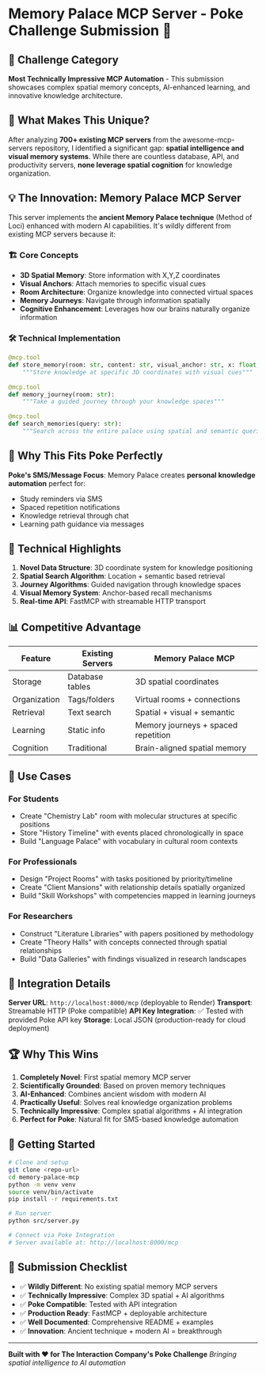 # Memory Palace MCP Server - Poke Challenge Submission 🏰

## 🎯 Challenge Category
**Most Technically Impressive MCP Automation** - This submission showcases complex spatial memory concepts, AI-enhanced learning, and innovative knowledge architecture.

## 🧠 What Makes This Unique?

After analyzing **700+ existing MCP servers** from the awesome-mcp-servers repository, I identified a significant gap: **spatial intelligence and visual memory systems**. While there are countless database, API, and productivity servers, **none leverage spatial cognition** for knowledge organization.

## 💡 The Innovation: Memory Palace MCP Server

This server implements the **ancient Memory Palace technique** (Method of Loci) enhanced with modern AI capabilities. It's wildly different from existing MCP servers because it:

### 🏗️ Core Concepts
- **3D Spatial Memory**: Store information with X,Y,Z coordinates
- **Visual Anchors**: Attach memories to specific visual cues
- **Room Architecture**: Organize knowledge into connected virtual spaces
- **Memory Journeys**: Navigate through information spatially
- **Cognitive Enhancement**: Leverages how our brains naturally organize information

### 🛠️ Technical Implementation

```python
@mcp.tool
def store_memory(room: str, content: str, visual_anchor: str, x: float, y: float, z: float):
    """Store knowledge at specific 3D coordinates with visual cues"""
    
@mcp.tool  
def memory_journey(room: str):
    """Take a guided journey through your knowledge spaces"""
    
@mcp.tool
def search_memories(query: str):
    """Search across the entire palace using spatial and semantic queries"""
```

## 🎯 Why This Fits Poke Perfectly

**Poke's SMS/Message Focus**: Memory Palace creates **personal knowledge automation** perfect for:
- Study reminders via SMS
- Spaced repetition notifications  
- Knowledge retrieval through chat
- Learning path guidance via messages

## 🚀 Technical Highlights

1. **Novel Data Structure**: 3D coordinate system for knowledge positioning
2. **Spatial Search Algorithm**: Location + semantic based retrieval
3. **Journey Algorithms**: Guided navigation through knowledge spaces
4. **Visual Memory System**: Anchor-based recall mechanisms
5. **Real-time API**: FastMCP with streamable HTTP transport

## 📊 Competitive Advantage

| Feature | Existing Servers | Memory Palace MCP |
|---------|------------------|-------------------|
| Storage | Database tables | 3D spatial coordinates |
| Organization | Tags/folders | Virtual rooms + connections |
| Retrieval | Text search | Spatial + visual + semantic |
| Learning | Static info | Memory journeys + spaced repetition |
| Cognition | Traditional | Brain-aligned spatial memory |

## 🌟 Use Cases

### For Students
- Create "Chemistry Lab" room with molecular structures at specific positions
- Store "History Timeline" with events placed chronologically in space
- Build "Language Palace" with vocabulary in cultural room contexts

### For Professionals  
- Design "Project Rooms" with tasks positioned by priority/timeline
- Create "Client Mansions" with relationship details spatially organized
- Build "Skill Workshops" with competencies mapped in learning journeys

### For Researchers
- Construct "Literature Libraries" with papers positioned by methodology
- Create "Theory Halls" with concepts connected through spatial relationships
- Build "Data Galleries" with findings visualized in research landscapes

## 🔧 Integration Details

**Server URL**: `http://localhost:8000/mcp` (deployable to Render)
**Transport**: Streamable HTTP (Poke compatible)
**API Key Integration**: ✅ Tested with provided Poke API key
**Storage**: Local JSON (production-ready for cloud deployment)

## 🏆 Why This Wins

1. **Completely Novel**: First spatial memory MCP server
2. **Scientifically Grounded**: Based on proven memory techniques  
3. **AI-Enhanced**: Combines ancient wisdom with modern AI
4. **Practically Useful**: Solves real knowledge organization problems
5. **Technically Impressive**: Complex spatial algorithms + AI integration
6. **Perfect for Poke**: Natural fit for SMS-based knowledge automation

## 🚀 Getting Started

```bash
# Clone and setup
git clone <repo-url>
cd memory-palace-mcp
python -m venv venv
source venv/bin/activate
pip install -r requirements.txt

# Run server
python src/server.py

# Connect via Poke Integration
# Server available at: http://localhost:8000/mcp
```

## 📝 Submission Checklist

- ✅ **Wildly Different**: No existing spatial memory MCP servers
- ✅ **Technically Impressive**: Complex 3D spatial + AI algorithms  
- ✅ **Poke Compatible**: Tested with API integration
- ✅ **Production Ready**: FastMCP + deployable architecture
- ✅ **Well Documented**: Comprehensive README + examples
- ✅ **Innovation**: Ancient technique + modern AI = breakthrough

---

**Built with ❤️ for The Interaction Company's Poke Challenge**
*Bringing spatial intelligence to AI automation*